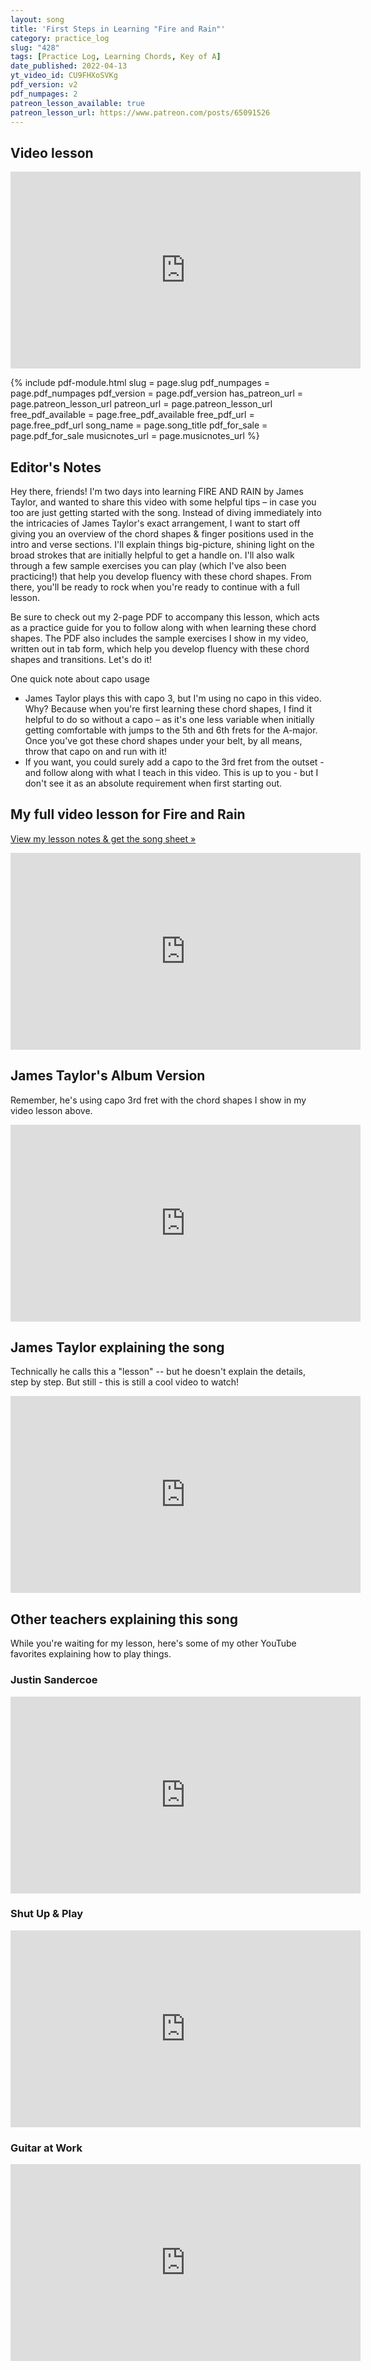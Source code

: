```yaml
---
layout: song
title: 'First Steps in Learning "Fire and Rain"'
category: practice_log
slug: "428"
tags: [Practice Log, Learning Chords, Key of A]
date_published: 2022-04-13
yt_video_id: CU9FHXoSVKg
pdf_version: v2
pdf_numpages: 2
patreon_lesson_available: true
patreon_lesson_url: https://www.patreon.com/posts/65091526
---
```


## Video lesson

<iframe width="560" height="315" src="https://www.youtube.com/embed/{{page.yt_video_id}}" frameborder="0" allow="accelerometer; autoplay; encrypted-media; gyroscope; picture-in-picture" allowfullscreen></iframe>

{% include pdf-module.html slug = page.slug pdf_numpages = page.pdf_numpages pdf_version = page.pdf_version has_patreon_url = page.patreon_lesson_url patreon_url = page.patreon_lesson_url free_pdf_available = page.free_pdf_available free_pdf_url = page.free_pdf_url song_name = page.song_title pdf_for_sale = page.pdf_for_sale musicnotes_url = page.musicnotes_url %}

## Editor's Notes

Hey there, friends! I'm two days into learning FIRE AND RAIN by James Taylor, and wanted to share this video with some helpful tips – in case you too are just getting started with the song. Instead of diving immediately into the intricacies of James Taylor's exact arrangement, I want to start off giving you an overview of the chord shapes & finger positions used in the intro and verse sections. I'll explain things big-picture, shining light on the broad strokes that are initially helpful to get a handle on. I'll also walk through a few sample exercises you can play (which I've also been practicing!) that help you develop fluency with these chord shapes. From there, you'll be ready to rock when you're ready to continue with a full lesson.

Be sure to check out my 2-page PDF to accompany this lesson, which acts as a practice guide for you to follow along with when learning these chord shapes. The PDF also includes the sample exercises I show in my video, written out in tab form, which help you develop fluency with these chord shapes and transitions. Let's do it!

One quick note about capo usage

- James Taylor plays this with capo 3, but I'm using no capo in this video. Why? Because when you're first learning these chord shapes, I find it helpful to do so without a capo – as it's one less variable when initially getting comfortable with jumps to the 5th and 6th frets for the A-major. Once you've got these chord shapes under your belt, by all means, throw that capo on and run with it!
- If you want, you could surely add a capo to the 3rd fret from the outset - and follow along with what I teach in this video. This is up to you - but I don't see it as an absolute requirement when first starting out.

## My full video lesson for Fire and Rain

[View my lesson notes & get the song sheet »](https://playsongnotes.com/lessons/429/)

<iframe width="560" height="315" src="https://www.youtube.com/embed/1HqpJp9rvtg" frameborder="0" allow="accelerometer; autoplay; encrypted-media; gyroscope; picture-in-picture" allowfullscreen></iframe>

## James Taylor's Album Version

Remember, he's using capo 3rd fret with the chord shapes I show in my video lesson above.

<iframe width="560" height="315" src="https://www.youtube.com/embed/EbD7lfrsY2s" frameborder="0" allow="accelerometer; autoplay; encrypted-media; gyroscope; picture-in-picture" allowfullscreen></iframe>

<!-- https://www.youtube.com/watch?v=EbD7lfrsY2s -->

## James Taylor explaining the song

Technically he calls this a "lesson" -- but he doesn't explain the details, step by step. But still - this is still a cool video to watch!

<iframe width="560" height="315" src="https://www.youtube.com/embed/OTjd4sna_4o" frameborder="0" allow="accelerometer; autoplay; encrypted-media; gyroscope; picture-in-picture" allowfullscreen></iframe>

<!-- https://www.youtube.com/watch?v=OTjd4sna_4o -->

## Other teachers explaining this song

While you're waiting for my lesson, here's some of my other YouTube favorites explaining how to play things.

### Justin Sandercoe

<iframe width="560" height="315" src="https://www.youtube.com/embed/JqGagNzr2Kc" frameborder="0" allow="accelerometer; autoplay; encrypted-media; gyroscope; picture-in-picture" allowfullscreen></iframe>

<!-- https://www.youtube.com/watch?v=JqGagNzr2Kc -->

### Shut Up & Play

<iframe width="560" height="315" src="https://www.youtube.com/embed/0T7fLc51vQw" frameborder="0" allow="accelerometer; autoplay; encrypted-media; gyroscope; picture-in-picture" allowfullscreen></iframe>

<!-- https://www.youtube.com/watch?v=0T7fLc51vQw -->

### Guitar at Work

<iframe width="560" height="315" src="https://www.youtube.com/embed/qjQhLJOGBRY" frameborder="0" allow="accelerometer; autoplay; encrypted-media; gyroscope; picture-in-picture" allowfullscreen></iframe>

<!-- https://www.youtube.com/watch?v=qjQhLJOGBRY -->
